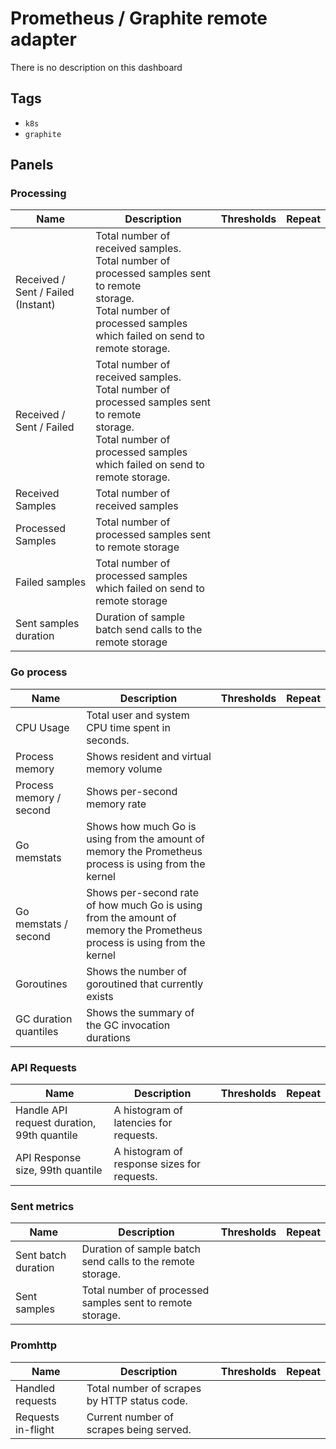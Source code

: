 # Prometheus / Graphite remote adapter

There is no description on this dashboard

## Tags

* `k8s`
* `graphite`

## Panels

### Processing

<!-- markdownlint-disable line-length -->
| Name | Description | Thresholds | Repeat |
| ---- | ----------- | ---------- | ------ |
| Received / Sent / Failed (Instant) | Total number of received samples.<br/>Total number of processed samples sent to remote <br/>storage.<br/>Total number of processed samples which failed on send to remote storage. |  |  |
| Received / Sent / Failed | Total number of received samples.<br/>Total number of processed samples sent to remote <br/>storage.<br/>Total number of processed samples which failed on send to remote storage.<br/> |  |  |
| Received Samples | Total number of received samples |  |  |
| Processed Samples | Total number of processed samples sent to remote storage |  |  |
| Failed samples | Total number of processed samples which failed on send to remote storage |  |  |
| Sent samples duration | Duration of sample batch send calls to the remote storage |  |  |
<!-- markdownlint-enable line-length -->

### Go process

<!-- markdownlint-disable line-length -->
| Name | Description | Thresholds | Repeat |
| ---- | ----------- | ---------- | ------ |
| CPU Usage | Total user and system CPU time spent in seconds. |  |  |
| Process memory | Shows resident and virtual memory volume |  |  |
| Process memory / second | Shows per-second memory rate |  |  |
| Go memstats | Shows how much Go is using from the amount of memory the Prometheus process is using from the kernel |  |  |
| Go memstats / second | Shows per-second rate of how much Go is using from the amount of memory the Prometheus process is using from the kernel |  |  |
| Goroutines | Shows the number of goroutined that currently exists |  |  |
| GC duration quantiles | Shows  the summary of the GC invocation durations |  |  |
<!-- markdownlint-enable line-length -->

### API Requests

<!-- markdownlint-disable line-length -->
| Name | Description | Thresholds | Repeat |
| ---- | ----------- | ---------- | ------ |
| Handle API request duration, 99th quantile | A histogram of latencies for requests. |  |  |
| API Response size, 99th quantile | A histogram of response sizes for requests. |  |  |
<!-- markdownlint-enable line-length -->

### Sent metrics

<!-- markdownlint-disable line-length -->
| Name | Description | Thresholds | Repeat |
| ---- | ----------- | ---------- | ------ |
| Sent batch duration | Duration of sample batch send calls to the remote storage. |  |  |
| Sent samples | Total number of processed samples sent to remote storage. |  |  |
<!-- markdownlint-enable line-length -->

### Promhttp

<!-- markdownlint-disable line-length -->
| Name | Description | Thresholds | Repeat |
| ---- | ----------- | ---------- | ------ |
| Handled requests | Total number of scrapes by HTTP status code. |  |  |
| Requests in-flight | Current number of scrapes being served. |  |  |
<!-- markdownlint-enable line-length -->
